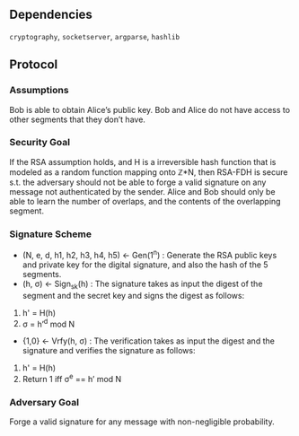 

## Dependencies

`cryptography`, `socketserver`, `argparse`, `hashlib`

## Protocol

### Assumptions

Bob is able to obtain Alice’s public key. Bob and Alice do not have access to other segments that they don’t have.

### Security Goal

If the RSA assumption holds, and H is a irreversible hash function that is modeled as a random function mapping onto ℤ*N, then RSA-FDH is secure s.t. the adversary should not be able to forge a valid signature on any message not authenticated by the sender. Alice and Bob should only be able to learn the number of overlaps, and the contents of the overlapping segment.

### Signature Scheme

- (N, e, d, h1, h2, h3, h4, h5) <- Gen(1<sup>n</sup>) : Generate the RSA public keys and private key for the digital signature, and also the hash of the 5 segments.
- (h, σ) <- Sign<sub>sk</sub>(h) : The signature takes as input the digest of the segment and the secret key and signs the digest as follows:
1. h' = H(h)
2. σ = h’<sup>d</sup> mod N
- {1,0} <- Vrfy(h, σ) : The verification takes as input the digest and the signature and verifies the signature as follows:
1. h' = H(h)
2. Return 1 iff σ<sup>e</sup> == h’ mod N

### Adversary Goal

Forge a valid signature for any message with non-negligible probability.
